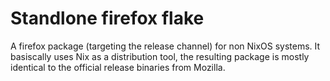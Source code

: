 # Standlone firefox flake

A firefox package (targeting the release channel) for non NixOS systems. It basiscally uses Nix as a distribution tool, the resulting package is mostly identical to the official release binaries from Mozilla.
